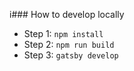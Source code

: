 i### How to develop locally 
- Step 1: `npm install`
- Step 2: `npm run build`
- Step 3: `gatsby develop`


